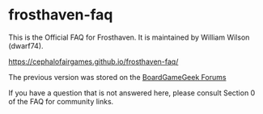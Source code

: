 # frosthaven-faq

This is the Official FAQ for Frosthaven. It is maintained by William Wilson (dwarf74). 

https://cephalofairgames.github.io/frosthaven-faq/

The previous version was stored on the [BoardGameGeek Forums](https://boardgamegeek.com/thread/3001013/official-faq-for-frosthaven-no-rules-questions-ple)

If you have a question that is not answered here, please consult Section 0 of the FAQ for community links.